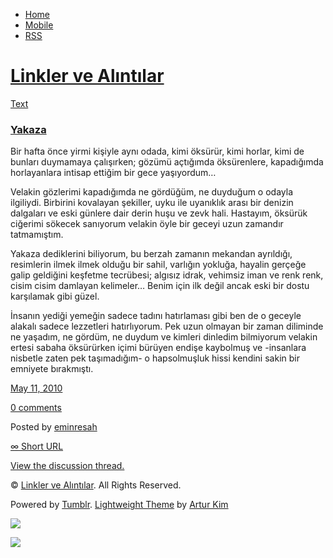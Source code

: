 -   [Home](/)
-   [Mobile](/mobile)
-   [RSS](http://eminresah.tumblr.com/rss)

[Linkler ve Alıntılar](/)
=========================

[Text](http://eminresah.tumblr.com/post/590315853/yakaza)

### [Yakaza](http://eminresah.tumblr.com/post/590315853/yakaza)

Bir hafta önce yirmi kişiyle aynı odada, kimi öksürür, kimi horlar, kimi
de bunları duymamaya çalışırken; gözümü açtığımda öksürenlere,
kapadığımda horlayanlara intisap ettiğim bir gece yaşıyordum…

Velakin gözlerimi kapadığımda ne gördüğüm, ne duyduğum o odayla
ilgiliydi. Birbirini kovalayan şekiller, uyku ile uyanıklık arası bir
denizin dalgaları ve eski günlere dair derin huşu ve zevk hali.
Hastayım, öksürük ciğerimi sökecek sanıyorum velakin öyle bir geceyi
uzun zamandır tatmamıştım.

Yakaza dediklerini biliyorum, bu berzah zamanın mekandan ayrıldığı,
resimlerin ilmek ilmek olduğu bir sahil, varlığın yokluğa, hayalin
gerçeğe galip geldiğini keşfetme tecrübesi; algısız idrak, vehimsiz iman
ve renk renk, cisim cisim damlayan kelimeler… Benim için ilk değil ancak
eski bir dostu karşılamak gibi güzel.

İnsanın yediği yemeğin sadece tadını hatırlaması gibi ben de o geceyle
alakalı sadece lezzetleri hatırlıyorum. Pek uzun olmayan bir zaman
diliminde ne yaşadım, ne gördüm, ne duydum ve kimleri dinledim
bilmiyorum velakin ertesi sabaha öksürürken içimi bürüyen endişe
kaybolmuş ve -insanlara nisbetle zaten pek taşımadığım- o hapsolmuşluk
hissi kendini sakin bir emniyete bırakmıştı.

[May 11, 2010](http://eminresah.tumblr.com/post/590315853/yakaza)

[0
comments](http://eminresah.tumblr.com/post/590315853/yakaza#disqus_thread)

Posted by [eminresah](http://eminresah.tumblr.com/)

[∞ Short URL](http://tmblr.co/ZWS1OyZBu5D)

[View the discussion thread.](http://erblog.disqus.com/?url=ref)

© [Linkler ve Alıntılar](/). All Rights Reserved.

Powered by [Tumblr](http://tumblr.com). [Lightweight
Theme](http://www.tumblr.com/theme/10820) by [Artur
Kim](http://arturkim.com)

![](https://px.srvcs.tumblr.com/impixu?T=1434918967&J=eyJ0eXBlIjoidXJsIiwidXJsIjoiaHR0cDpcL1wvZW1pbnJlc2FoLnR1bWJsci5jb21cL3Bvc3RcLzU5MDMxNTg1M1wveWFrYXphIiwicmVxdHlwZSI6MCwicm91dGUiOiJcL3Bvc3RcLzppZFwvOnN1bW1hcnkiLCJub3NjcmlwdCI6MX0=&U=OINFDHLKFA&K=2026a955435c92e5c154431879e5321da2eb845997ea40496c0b19bf09359f5c&R=)

![](https://px.srvcs.tumblr.com/impixu?T=1434918967&J=eyJ0eXBlIjoicG9zdCIsInVybCI6Imh0dHA6XC9cL2VtaW5yZXNhaC50dW1ibHIuY29tXC9wb3N0XC81OTAzMTU4NTNcL3lha2F6YSIsInJlcXR5cGUiOjAsInJvdXRlIjoiXC9wb3N0XC86aWRcLzpzdW1tYXJ5IiwicG9zdHMiOlt7InBvc3RpZCI6IjU5MDMxNTg1MyIsImJsb2dpZCI6IjM2NDgwMjgiLCJzb3VyY2UiOjMzfV0sIm5vc2NyaXB0IjoxfQ==&U=OAIEHLKKMM&K=225a883540d9970f922b7553d6ee9b163e25d9d783cd936cbf9bf79859beb951&R=)

